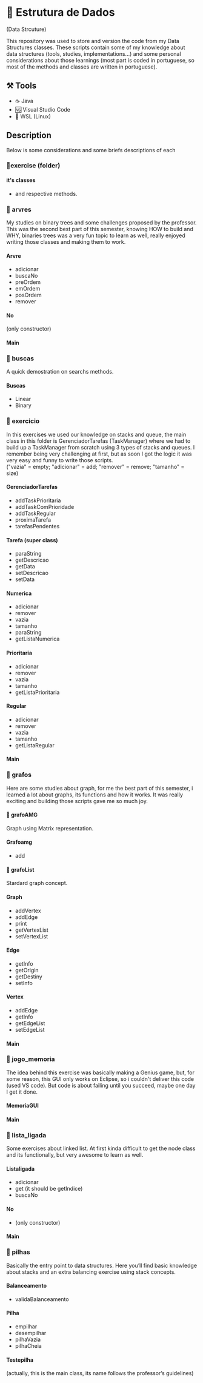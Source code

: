 # 🧱 Estrutura de Dados 
(Data Strcuture)

This repository was used to store and version the code from my Data Structures classes. These scripts contain some of my knowledge about data structures (tools, studies, implementations...) and some personal considerations about those learnings (most part is coded in portuguese, so most of the methods and classes are written in portuguese). 

## ⚒️ Tools
* ☕ Java
* 🆚 Visual Studio Code
* 🐧 WSL (Linux)


## Description
Below is some considerations and some briefs descriptions of each 
### 📁exercise (folder)
#### it's classes 
   * and respective methods.


### 📁 arvres
My studies on binary trees and some challenges proposed by the professor. This was the second best part of this semester, knowing HOW to build and WHY, binaries trees was a very fun topic to learn as well, really enjoyed writing those classes and making them to work.  
#### Arvre
   * adicionar
   * buscaNo
   * preOrdem
   * emOrdem
   * posOrdem
   * remover
#### No
  (only constructor)
#### Main

### 📁 buscas
A quick demostration on searchs methods.
#### Buscas
   * Linear
   * Binary

### 📁 exercicio
In this exercises we used our knowledge on stacks and queue, the main class in this folder is GerenciadorTarefas (TaskManager) where we had to build up a TaskManager from scratch using 3 types of stacks and queues. I remember being very challenging at first, but as soon I got the logic it was very easy and funny to write those scripts.  
("vazia" = empty; "adicionar" = add; "remover" = remove; "tamanho" = size)
#### GerenciadorTarefas
   * addTaskPrioritaria
   * addTaskComPrioridade
   * addTaskRegular
   * proximaTarefa
   * tarefasPendentes
#### Tarefa (super class)
   * paraString
   * getDescricao
   * getData
   * setDescricao
   * setData
#### Numerica
   * adicionar
   * remover
   * vazia
   * tamanho
   * paraString
   * getListaNumerica
#### Prioritaria
   * adicionar
   * remover
   * vazia
   * tamanho
   * getListaPrioritaria
#### Regular
   * adicionar
   * remover
   * vazia
   * tamanho
   * getListaRegular
#### Main

### 📁 grafos
Here are some studies about graph, for me the best part of this semester, i learned a lot about graphs, its functions and how it works. It was really exciting and building those scripts gave me so much joy. 
#### 📁 grafoAMG
Graph using Matrix representation.
#### Grafoamg
  * add
#### 📁 grafoList
Stardard graph concept.
#### Graph
  * addVertex
  * addEdge
  * print
  * getVertexList
  * setVertexList
#### Edge
  * getInfo
  * getOrigin
  * getDestiny
  * setInfo
#### Vertex
  * addEdge
  * getInfo
  * getEdgeList
  * setEdgeList
#### Main

### 📁 jogo_memoria
The idea behind this exercise was basically making a Genius game, but, for some reason, this GUI only works on Eclipse, so i couldn't deliver this code (used VS code). But code is about failing until you succeed, maybe one day I get it done. 
#### MemoriaGUI
#### Main

### 📁 lista_ligada
Some exercises about linked list. At first kinda difficult to get the node class and its functionally, but very awesome to learn as well.
#### Listaligada
   * adicionar
   * get (it should be getIndice)
   * buscaNo
#### No
   * (only constructor)
#### Main

### 📁 pilhas
 Basically the entry point to data structures. Here you’ll find basic knowledge about stacks and an extra balancing exercise using stack concepts.
#### Balanceamento
   * validaBalanceamento
#### Pilha
   * empilhar
   * desempilhar
   * pilhaVazia
   * pilhaCheia
#### Testepilha
(actually, this is the main class, its name follows the professor’s guidelines)
